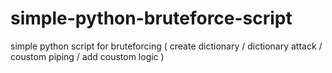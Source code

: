 # simple-python-bruteforce-script
simple python script for bruteforcing ( create dictionary / dictionary attack / coustom piping / add coustom logic )
